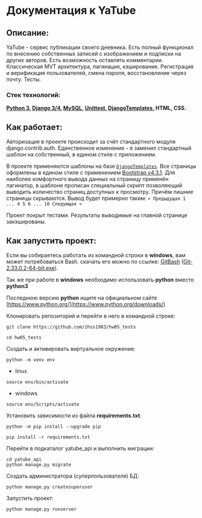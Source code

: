 # Документация к YaTube

## Описание:

YaTube - сервис публикации своего дневника. Есть полный функционал по внесению
 собственных записей с изображением и подписки на других авторов. Есть
 возможность оставлять комментарии. Классическая MVT архитектура, пагинация, 
 кэширование. Регистрация и верификация пользователей, смена пароля, 
 восстановление через почту. Тесты.

### Стек технологий:

**[Python 3](https://www.python.org/downloads/), 
[Django 3/4](https://docs.djangoproject.com/en/4.0/), 
 [MySQL](https://dev.mysql.com/doc/), 
 [Unittest](https://docs.djangoproject.com/en/dev/internals/contributing/writing-code/unit-tests/), 
 [DjangoTemplates](https://docs.djangoproject.com/en/4.0/topics/templates/), 
 HTML, 
 CSS.**

## Как работает:

Авторизация в проекте происходит за счёт стандартного модуля django.contrib.auth. Единственное изменение - я заменил
 стандартный шаблон на собственный, в едином стиле с приложением.

В проекте применяются шаблоны на базе [```DjangoTemplates```](https://docs.djangoproject.com/en/4.0/topics/templates/).
 Все страницы оформлены в едином стиле с применением
 [Bootstrap v4.3.1](https://getbootstrap.com/docs/4.3/getting-started/introduction/). Для наиболее комфортного вывода
 данных на страницу применён пагинатор, в шаблоне прописан специальный скрипт позволяющий выводить количество страниц
 доступных к просмотру. Причём лишние страницы скрываются.
 Вывод будет примерно таким: ```« Предыдущая 1 ... 4 5 6 ... 10 Следующая »```

Проект покрыт тестами. Результаты выводимые на главной странице закэшированы. 

## Как запустить проект:

Если вы собираетесь работать из командной строки в **windows**, вам может
 потребоваться Bash. скачать его можно по ссылке:
 [GitBash](https://gitforwindows.org/) ([Git-2.33.0.2-64-bit.exe](https://github.com/git-for-windows/git/releases/download/v2.33.0.windows.2/Git-2.33.0.2-64-bit.exe)).

Так же при работе в **windows** необходимо использовать **python** вместо
 **python3**

Последнюю версию **python** ищите на официальном сайте
 [https://www.python.org/](https://www.python.org/downloads/)

Клонировать репозиторий и перейти в него в командной строке:

```
git clone https://github.com/zhss1983/hw05_tests
```

```
cd hw05_tests
```

Создать и активировать виртуальное окружение:

```
python -m venv env
```

- linux
```
source env/bin/activate
```
- windows
```
source env/Scripts/activate
```

Установить зависимости из файла **requirements.txt**:

```
python -m pip install --upgrade pip
```

```
pip install -r requirements.txt
```

Перейти в подкаталог yatube_api и выполнить миграции:

```
cd yatube_api
python manage.py migrate
```

Создать администратора (суперпользователя) БД:

```
python manage.py createsuperuser
```

Запустить проект:

```
python manage.py runserver
```
